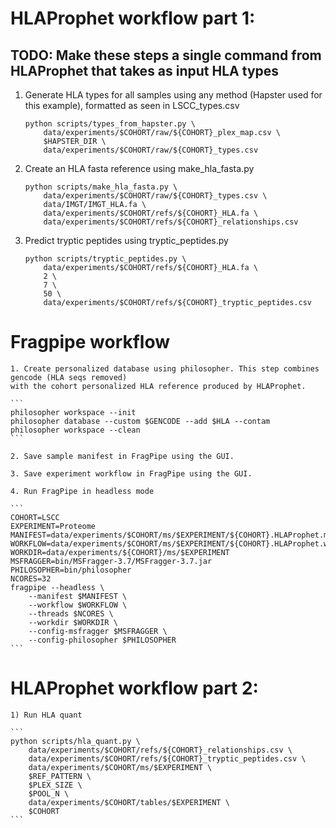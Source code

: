 # HLAProphet workflow part 1:
## TODO: Make these steps a single command from HLAProphet that takes as input HLA types

1) Generate HLA types for all samples using any method (Hapster used for this example), 
formatted as seen in LSCC_types.csv
    ```
    python scripts/types_from_hapster.py \
        data/experiments/$COHORT/raw/${COHORT}_plex_map.csv \
        $HAPSTER_DIR \
        data/experiments/$COHORT/raw/${COHORT}_types.csv
    ```

2) Create an HLA fasta reference using make_hla_fasta.py
    ```
    python scripts/make_hla_fasta.py \
        data/experiments/$COHORT/raw/${COHORT}_types.csv \
        data/IMGT/IMGT_HLA.fa \
        data/experiments/$COHORT/refs/${COHORT}_HLA.fa \
        data/experiments/$COHORT/refs/${COHORT}_relationships.csv
    ```

3) Predict tryptic peptides using tryptic_peptides.py
    ```
    python scripts/tryptic_peptides.py \
        data/experiments/$COHORT/refs/${COHORT}_HLA.fa \
        2 \
        7 \
        50 \
        data/experiments/$COHORT/refs/${COHORT}_tryptic_peptides.csv
    ```

# Fragpipe workflow
    1. Create personalized database using philosopher. This step combines gencode (HLA seqs removed)
    with the cohort personalized HLA reference produced by HLAProphet.

    ```
    philosopher workspace --init
    philosopher database --custom $GENCODE --add $HLA --contam
    philosopher workspace --clean
    ```

    2. Save sample manifest in FragPipe using the GUI.

    3. Save experiment workflow in FragPipe using the GUI. 

    4. Run FragPipe in headless mode

    ```
    COHORT=LSCC
    EXPERIMENT=Proteome
    MANIFEST=data/experiments/$COHORT/ms/$EXPERIMENT/${COHORT}.HLAProphet.manifest
    WORKFLOW=data/experiments/$COHORT/ms/$EXPERIMENT/${COHORT}.HLAProphet.workflow
    WORKDIR=data/experiments/${COHORT}/ms/$EXPERIMENT
    MSFRAGGER=bin/MSFragger-3.7/MSFragger-3.7.jar
    PHILOSOPHER=bin/philosopher
    NCORES=32
    fragpipe --headless \
        --manifest $MANIFEST \
        --workflow $WORKFLOW \
        --threads $NCORES \
        --workdir $WORKDIR \
        --config-msfragger $MSFRAGGER \
        --config-philosopher $PHILOSOPHER
    ```

# HLAProphet workflow part 2:
    1) Run HLA quant

    ```
    python scripts/hla_quant.py \
        data/experiments/$COHORT/refs/${COHORT}_relationships.csv \
        data/experiments/$COHORT/refs/${COHORT}_tryptic_peptides.csv \
        data/experiments/$COHORT/ms/$EXPERIMENT \
        $REF_PATTERN \
        $PLEX_SIZE \
        $POOL_N \
        data/experiments/$COHORT/tables/$EXPERIMENT \
        $COHORT
    ```